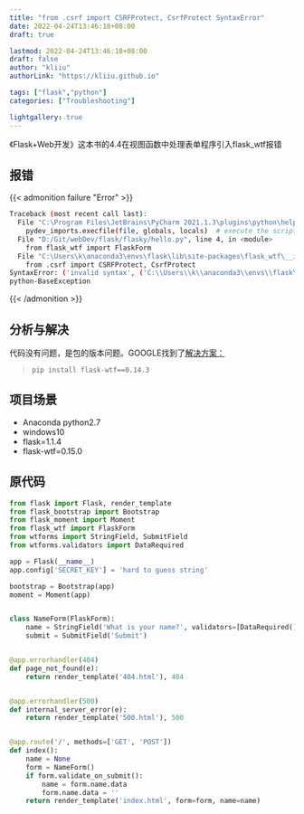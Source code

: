 ```yaml
---
title: "from .csrf import CSRFProtect, CsrfProtect SyntaxError"
date: 2022-04-24T13:46:18+08:00
draft: true

lastmod: 2022-04-24T13:46:18+08:00
draft: false
author: "kliiu"
authorLink: "https://kliiu.github.io"

tags: ["flask","python"]
categories: ["Troubleshooting"]

lightgallery: true
---
```

《Flask+Web开发》这本书的4.4在视图函数中处理表单程序引入flask_wtf报错<!--more-->

## 报错

  {{< admonition failure "Error" >}}

```bash
Traceback (most recent call last):
  File "C:\Program Files\JetBrains\PyCharm 2021.1.3\plugins\python\helpers\pydev\pydevd.py", line 1483, in _exec
    pydev_imports.execfile(file, globals, locals)  # execute the script
  File "D:/Git/webDev/flask/flasky/hello.py", line 4, in <module>
    from flask_wtf import FlaskForm
  File "C:\Users\k\anaconda3\envs\flask\lib\site-packages\flask_wtf\__init__.py", line 1, in <module>
    from .csrf import CSRFProtect, CsrfProtect
SyntaxError: ('invalid syntax', ('C:\\Users\\k\\anaconda3\\envs\\flask\\lib\\site-packages\\flask_wtf\\csrf.py', 220, 55, "            dest = f'{view.__module__}.{view.__name__}'\n"))
python-BaseException
```

{{< /admonition  >}}

## 分析与解决

代码没有问题，是包的版本问题。GOOGLE找到了[解决方案：](https://stackoverflow.com/questions/67876074/syntaxerror-invalid-syntax-while-using-flask-wtf-package)

> `pip install flask-wtf==0.14.3`
## 项目场景

- Anaconda python2.7
- windows10
- flask=1.1.4
- flask-wtf=0.15.0


## 原代码

```python
from flask import Flask, render_template
from flask_bootstrap import Bootstrap
from flask_moment import Moment
from flask_wtf import FlaskForm
from wtforms import StringField, SubmitField
from wtforms.validators import DataRequired

app = Flask(__name__)
app.config['SECRET_KEY'] = 'hard to guess string'

bootstrap = Bootstrap(app)
moment = Moment(app)


class NameForm(FlaskForm):
    name = StringField('What is your name?', validators=[DataRequired()])
    submit = SubmitField('Submit')


@app.errorhandler(404)
def page_not_found(e):
    return render_template('404.html'), 404


@app.errorhandler(500)
def internal_server_error(e):
    return render_template('500.html'), 500


@app.route('/', methods=['GET', 'POST'])
def index():
    name = None
    form = NameForm()
    if form.validate_on_submit():
        name = form.name.data
        form.name.data = ''
    return render_template('index.html', form=form, name=name)

```
